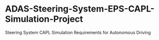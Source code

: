 # ADAS-Steering-System-EPS-CAPL-Simulation-Project
Steering System CAPL Simulation Requirements for Autonomous Driving
